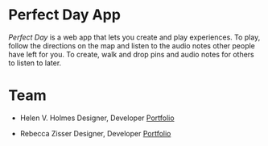 # Perfect Day App

<i>Perfect Day</i> is a web app that lets you create and play experiences. To play, follow the directions on the map and listen to the audio notes other people have left for you. To create, walk and drop pins and audio notes for others to listen to later.

# Team
* Helen V. Holmes
Designer, Developer
[Portfolio](http://helenvholmes.co)

* Rebecca Zisser
Designer, Developer
[Portfolio](http://rebeccazisser.carbonmade.com)
